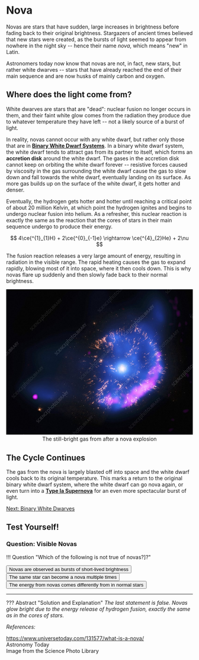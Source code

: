 # Nova
Novas are stars that have sudden, large increases in brightness before fading back to their original brightness. Stargazers of ancient times believed that new stars were created, as the bursts of light seemed to appear from nowhere in the night sky -- hence their name *nova*, which means "new" in Latin. 

Astronomers today now know that novas are not, in fact, new stars, but rather white dwarves -- stars that have already reached the end of their main sequence and are now husks of mainly carbon and oxygen. 

## Where does the light come from?
White dwarves are stars that are "dead": nuclear fusion no longer occurs in them, and their faint white glow comes from the radiation they produce due to whatever temperature they have left -- not a likely source of a burst of light.

In reality, novas cannot occur with any white dwarf, but rather only those that are in **[Binary White Dwarf Systems](../dwarves/binary_white_dwarf.md)**. In a binary white dwarf system, the white dwarf tends to attract gas from its partner to itself, which forms an **accretion disk** around the white dwarf. The gases in the accretion disk cannot keep on orbiting the white dwarf forever -- resistive forces caused by viscosity in the gas surrounding the white dwarf cause the gas to slow down and fall towards the white dwarf, eventually landing on its surface. As more gas builds up on the surface of the white dwarf, it gets hotter and denser.

Eventually, the hydrogen gets hotter and hotter until reaching a critical point of about 20 million Kelvin, at which point the hydrogen ignites and begins to undergo nuclear fusion into helium. As a refresher, this nuclear reaction is exactly the same as the reaction that the cores of stars in their main sequence undergo to produce their energy.

$$
4\ce{^{1}_{1}H} + 2\ce{^{0}_{-1}e} \rightarrow \ce{^{4}_{2}He} + 2\nu
$$

The fusion reaction releases a very large amount of energy, resulting in radiation in the visible range. The rapid heating causes the gas to expand rapidly, blowing most of it into space, where it then cools down. This is why novas flare up suddenly and then slowly fade back to their normal brightness. 

<p align="center">
    <img src="../../../assets/nova/nova_remnant.png">The still-bright gas from after a nova explosion</img>
</p>

## The Cycle Continues
The gas from the nova is largely blasted off into space and the white dwarf cools back to its original temperature. This marks a return to the original binary white dwarf system, where the white dwarf can go nova again, or even turn into a **[Type Ia Supernova](type_1a_supernova.md)** for an even more spectacular burst of light.

[Next: Binary White Dwarves](../dwarves/binary_white_dwarf.md)

## Test Yourself!
### Question: Visible Novas

!!! Question "Which of the following is not true of novas?]?"
	<div>
	<button class='md-button quizNormal' id="q1_1" onClick="markQ1(0)">Novas are observed as bursts of short-lived brightness</button>
	<button class='md-button quizNormal' id="q1_2" onClick="markQ1(1)">The same star can become a nova multiple times</button>
    <button class='md-button quizNormal' id="q1_3" onClick="markQ1(2)">The energy from novas comes differently from in normal stars</button>
	<hr>
	</div>
??? Abstract "Solution and Explanation"
	_The last statement is false. Novas glow bright due to the energy release of hydrogen fusion, exactly the same as in the cores of stars._

<script>
function markQ1(answer) {
	const wrong1 = document.getElementById("q1_1")
    const wrong2 = document.getElementById("q1_2")
	const right = document.getElementById("q1_3")
	wrong1.classList.add("quizIncorrect")
    wrong2.classList.add("quizIncorrect")
	right.classList.add("quizCorrect")
}
</script>

*References:*

https://www.universetoday.com/131577/what-is-a-nova/ \
Astronomy Today \
Image from the Science Photo Library
